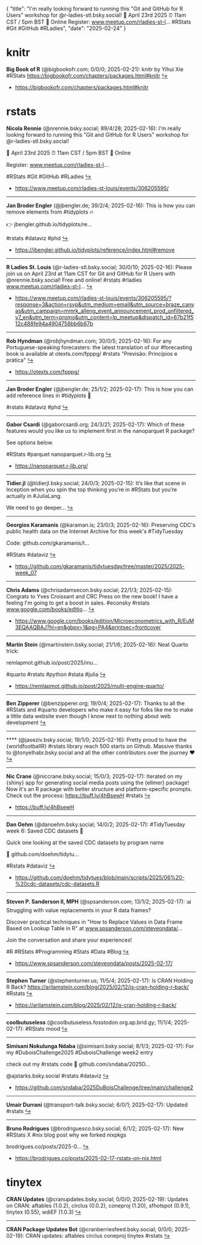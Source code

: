 {
  "title": "I'm really looking forward to running this \"Git and GitHub for R Users\" workshop for @r-ladies-stl.bsky.social!  📅 April 23rd 2025 ⏰ 11am CST / 5pm BST 📍 Online  Register: www.meetup.com/rladies-st-l...  #RStats #Git #GitHub #RLadies",
  "date": "2025-02-24"
}

# knitr

**Big Book of R** (@bigbookofr.com; 0/0/0; 2025-02-21): knitr by Yihui Xie
#RStats
https://bigbookofr.com/chapters/packages.html#knitr  [&#8618;](https://bsky.app/profile/bigbookofr.com/post/3lip7veoudq2k)

- <https://bigbookofr.com/chapters/packages.html#knitr>

# rstats

**Nicola Rennie** (@nrennie.bsky.social; 89/4/28; 2025-02-16): I'm really looking forward to running this "Git and GitHub for R Users" workshop for @r-ladies-stl.bsky.social!

📅 April 23rd 2025
⏰ 11am CST / 5pm BST
📍 Online

Register: www.meetup.com/rladies-st-l...

#RStats #Git #GitHub #RLadies  [&#8618;](https://bsky.app/profile/nrennie.bsky.social/post/3lid3pc4kns2m)

- <https://www.meetup.com/rladies-st-louis/events/306205595/>

---

**Jan Broder Engler** (@jbengler.de; 39/2/4; 2025-02-16): This is how you can remove elements from #tidyplots 🔥

👉 jbengler.github.io/tidyplots/re...

#rstats #dataviz #phd  [&#8618;](https://bsky.app/profile/jbengler.de/post/3lic47rrq7k2j)

- <https://jbengler.github.io/tidyplots/reference/index.html#remove>

---

**R Ladies St. Louis** (@r-ladies-stl.bsky.social; 30/0/10; 2025-02-16): Please join us on April 23rd at 11am CST for Git and GitHub for R Users with @nrennie.bsky.social!
Free and online! #rstats #rladies
www.meetup.com/rladies-st-l...  [&#8618;](https://bsky.app/profile/r-ladies-stl.bsky.social/post/3licskh4pak2q)

- <https://www.meetup.com/rladies-st-louis/events/306205595/?response=3&action=rsvp&utm_medium=email&utm_source=braze_canvas&utm_campaign=mmrk_alleng_event_announcement_prod_unfiltered_v7_en&utm_term=promo&utm_content=lp_meetup&dispatch_id=67b21f512c488fe94a4904758bb6b67b>

---

**Rob Hyndman** (@robjhyndman.com; 30/0/5; 2025-02-16): For any Portuguese-speaking forecasters: the latest translation of our #forecasting book is available at otexts.com/fpppg/ #rstats "Previsão: Princípios e prática"  [&#8618;](https://bsky.app/profile/robjhyndman.com/post/3lidcaq3sus2h)

- <https://otexts.com/fpppg/>

---

**Jan Broder Engler** (@jbengler.de; 25/1/2; 2025-02-17): This is how you can add reference lines in #tidyplots 🚀

#rstats #dataviz #phd  [&#8618;](https://bsky.app/profile/jbengler.de/post/3liebuji2dc2a)

---

**Gabor Csardi** (@gaborcsardi.org; 24/3/21; 2025-02-17): Which of these features would you like us to implement first in the nanoparquet R package? 

See options below.

#RStats #parquet nanoparquet.r-lib.org  [&#8618;](https://bsky.app/profile/gaborcsardi.org/post/3lif7o2z3qs23)

- <https://nanoparquet.r-lib.org/>

---

**Tidier.jl** (@tidierjl.bsky.social; 24/0/3; 2025-02-15): It’s like that scene in Inception when you spin the top thinking you’re in #RStats but you’re actually in #JuliaLang.

We need to go deeper…  [&#8618;](https://bsky.app/profile/tidierjl.bsky.social/post/3liag2bz4g22e)

---

**Georgios Karamanis** (@karaman.is; 23/0/3; 2025-02-16): Preserving CDC's public health data on the Internet Archive for this week's #TidyTuesday

Code: github.com/gkaramanis/t...

#RStats #dataviz  [&#8618;](https://bsky.app/profile/karaman.is/post/3licdqldelk2k)

- <https://github.com/gkaramanis/tidytuesday/tree/master/2025/2025-week_07>

---

**Chris Adams** (@chrisadamsecon.bsky.social; 22/1/3; 2025-02-15): Congrats to Yves Croissant and CRC Press on the new book! I have a feeling I'm going to get a boost in sales. #econsky #rstats  www.google.com/books/editio...  [&#8618;](https://bsky.app/profile/chrisadamsecon.bsky.social/post/3liaob3u4422x)

- <https://www.google.com/books/edition/Microeconometrics_with_R/EuM3EQAAQBAJ?hl=en&gbpv=1&pg=PA4&printsec=frontcover>

---

**Martin Stein** (@martinstein.bsky.social; 21/1/6; 2025-02-16): Neat Quarto trick:

remlapmot.github.io/post/2025/mu...

#quarto #rstats #python #stata #julia  [&#8618;](https://bsky.app/profile/martinstein.bsky.social/post/3licgvvwsbk2l)

- <https://remlapmot.github.io/post/2025/multi-engine-quarto/>

---

**Ben Zipperer** (@benzipperer.org; 19/0/4; 2025-02-17): Thanks to all the #RStats and #quarto developers who make it easy for folks like me to make a little data website even though I know next to nothing about web development  [&#8618;](https://bsky.app/profile/benzipperer.org/post/3lidokkrqc22r)

---

**** (@jaseziv.bsky.social; 19/1/0; 2025-02-16): Pretty proud to have the {worldfootballR} #rstats library reach 500 starts on Github. Massive thanks to @tonyelhabr.bsky.social and all the other contributors over the journey ❤️  [&#8618;](https://bsky.app/profile/jaseziv.bsky.social/post/3licyufej522h)

---

**Nic Crane** (@niccrane.bsky.social; 15/0/3; 2025-02-17): Iterated on my {shiny} app for generating social media posts using the {ellmer} package! Now it's an R package with better structure and platform-specific prompts. Check out the process: https://buff.ly/4hBsewH  #rstats  [&#8618;](https://bsky.app/profile/niccrane.bsky.social/post/3liexehqlx623)

- <https://buff.ly/4hBsewH>

---

**Dan Oehm** (@danoehm.bsky.social; 14/0/2; 2025-02-17): #TidyTuesday week 6: Saved CDC datasets 💾

Quick one looking at the saved CDC datasets by program name

🔗 github.com/doehm/tidytu...

#Rstats #dataviz  [&#8618;](https://bsky.app/profile/danoehm.bsky.social/post/3liejsgpcqs22)

- <https://github.com/doehm/tidytues/blob/main/scripts/2025/06%20-%20cdc-datasets/cdc-datasets.R>

---

**Steven P. Sanderson II, MPH** (@spsanderson.com; 13/1/2; 2025-02-17): 📊 Struggling with value replacements in your R data frames?

Discover practical techniques in "How to Replace Values in Data Frame Based on Lookup Table in R" at www.spsanderson.com/steveondata/...

Join the conversation and share your experiences!

#R #RStats #Programming #Stats #Data #Blog  [&#8618;](https://bsky.app/profile/spsanderson.com/post/3lieuxyix2c27)

- <https://www.spsanderson.com/steveondata/posts/2025-02-17/>

---

**Stephen Turner** (@stephenturner.us; 11/5/4; 2025-02-17): Is CRAN Holding R Back? https://arilamstein.com/blog/2025/02/12/is-cran-holding-r-back/ #Rstats  [&#8618;](https://bsky.app/profile/stephenturner.us/post/3liel45ex6t2c)

- <https://arilamstein.com/blog/2025/02/12/is-cran-holding-r-back/>

---

**coolbutuseless** (@coolbutuseless.fosstodon.org.ap.brid.gy; 11/1/4; 2025-02-17): #RStats mood  [&#8618;](https://bsky.app/profile/coolbutuseless.fosstodon.org.ap.brid.gy/post/3liehdzd2zaw2)

---

**Simisani Nokulunga Ndaba** (@simisani.bsky.social; 8/1/3; 2025-02-17): For my #DuboisChallenge2025  #DuboisChallenge week2 entry 

check out my #rstats code 🔗 github.com/sndaba/2025D...

@ajstarks.bsky.social #rstats #dataviz  [&#8618;](https://bsky.app/profile/simisani.bsky.social/post/3liedghj6ys2j)

- <https://github.com/sndaba/2025DuBoisChallenge/tree/main/challenge2>

---

**Umair Durrani** (@transport-talk.bsky.social; 6/0/1; 2025-02-17): Updated #rstats  [&#8618;](https://bsky.app/profile/transport-talk.bsky.social/post/3lidj6f7mfc2a)

---

**Bruno Rodrigues** (@brodriguesco.bsky.social; 6/1/2; 2025-02-17): New #RStats X #nix blog post why we forked nixpkgs 

brodrigues.co/posts/2025-0...  [&#8618;](https://bsky.app/profile/brodriguesco.bsky.social/post/3lifecheg7c2u)

- <https://brodrigues.co/posts/2025-02-17-rstats-on-nix.html>

# tinytex

**CRAN Updates** (@cranupdates.bsky.social; 0/0/0; 2025-02-19): Updates on CRAN: aftables (1.0.2), circlus (0.0.2), coneproj (1.20), sfhotspot (0.9.1), tinytex (0.55), wdiEF (1.0.3)  [&#8618;](https://bsky.app/profile/cranupdates.bsky.social/post/3likpf5hiv32m)

---

**CRAN Package Updates Bot** (@cranberriesfeed.bsky.social; 0/0/0; 2025-02-19): CRAN updates: aftables circlus coneproj tinytex #rstats  [&#8618;](https://bsky.app/profile/cranberriesfeed.bsky.social/post/3likaw6kpg427)

